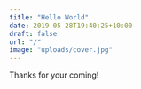 ```yaml
---
title: "Hello World"
date: 2019-05-28T19:40:25+10:00
draft: false
url: "/"
image: "uploads/cover.jpg"
---
```

Thanks for your coming!

